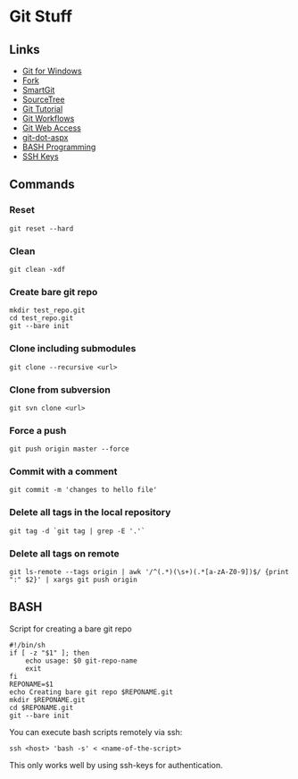 # Git Stuff

## Links

* [Git for Windows](https://gitforwindows.org/)
* [Fork](https://fork.dev/)
* [SmartGit](https://www.syntevo.com/smartgit/)
* [SourceTree](code/source-tree.md)
* [Git Tutorial][1]
* [Git Workflows][2]
* [Git Web Access](http://gitweb.codeplex.com/)
* [git-dot-aspx](https://github.com/linquize/git-dot-aspx)
* [BASH Programming](http://tldp.org/HOWTO/Bash-Prog-Intro-HOWTO.html#toc9)
* [SSH Keys](https://wiki.archlinux.org/index.php/SSH_Keys)

[1]: http://www.vogella.com/articles/Git/article.html
[2]: https://www.atlassian.com/git/workflows

## Commands

### Reset
	git reset --hard

### Clean
	git clean -xdf

### Create bare git repo

	mkdir test_repo.git
	cd test_repo.git
	git --bare init

### Clone including submodules

	git clone --recursive <url>

### Clone from subversion

	git svn clone <url>

### Force a push

	git push origin master --force

### Commit with a comment

	git commit -m 'changes to hello file'

### Delete all tags in the local repository

	git tag -d `git tag | grep -E '.'`

### Delete all tags on remote

	git ls-remote --tags origin | awk '/^(.*)(\s+)(.*[a-zA-Z0-9])$/ {print ":" $2}' | xargs git push origin

## BASH

Script for creating a bare git repo

	#!/bin/sh
	if [ -z "$1" ]; then 
		echo usage: $0 git-repo-name
		exit
	fi
	REPONAME=$1
	echo Creating bare git repo $REPONAME.git
	mkdir $REPONAME.git
	cd $REPONAME.git
	git --bare init

You can execute bash scripts remotely via ssh:

	ssh <host> 'bash -s' < <name-of-the-script>

This only works well by using ssh-keys for authentication.
